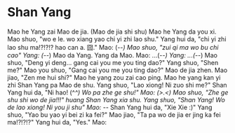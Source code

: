 Shan Yang
=========

Mao he Yang zai Mao de jia. (Mao de jia shi shu)
Mao he Yang da you xi.
Mao shuo, "wo e le. wo xiang yao chi yi zhi lao shu."
Yang hui da, "chi yi zhi lao shu ma!?!?!? hao can a. 囧."
Mao: (-_-)
Mao shuo, "zui qi ma wo bu chi cao"
Yang: (-_-)
Mao da Yang.
Yang da Mao.
Mao: ...(-_-)
Yang: ...(-_-)
Mao shuo, "Deng yi deng... gang cai you me you ting dao?"
Yang shuo, "Shen me?" 
Mao you shuo, "Gang cai you me you ting dao?"
Mao de jia zhen.
Mao jiao, "Zen me hui shi?"
Mao he yang zou zai cao ping.
Mao he yang kan yi zhi Shan Yang pa Mao de shu.
Yang shuo, "Lao xiong! Ni zuo shi me?"
Shan Yang hui da, "Ni hao! (^_^) Wo pa zhe ge shu!"
Mao: (>.<)
Mao shuo, "Zhe ge shu shi wo de jia!!!"
huang Shan Yang xia shu.
Yang shuo, "Shan Yang! Wo de lao xiong! Ni you ji shu"
Mao: -_-
Shan Yang hui da, "Xie Xie :)"
Yang shuo, "Yao bu yao yi bei zi ka fei?"
Mao jiao, "Ta pa wo de jia er jing ka fei ma!?!?!?"
Yang hui da, "Yes."
Mao:
